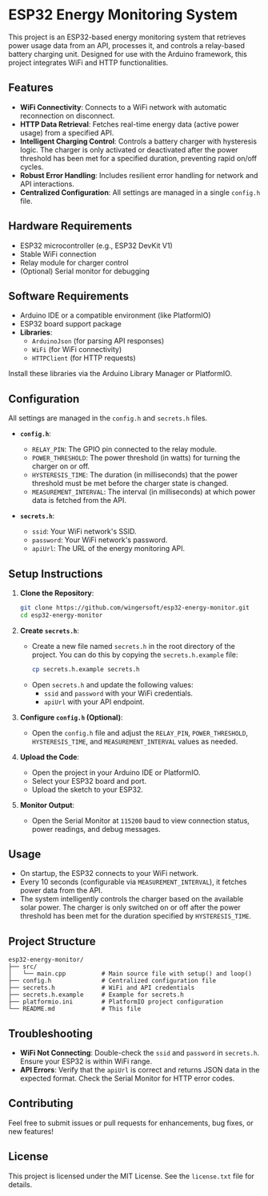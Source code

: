 # ESP32 Energy Monitoring System

This project is an ESP32-based energy monitoring system that retrieves power usage data from an API, processes it, and controls a relay-based battery charging unit. Designed for use with the Arduino framework, this project integrates WiFi and HTTP functionalities.

## Features

- **WiFi Connectivity**: Connects to a WiFi network with automatic reconnection on disconnect.
- **HTTP Data Retrieval**: Fetches real-time energy data (active power usage) from a specified API.
- **Intelligent Charging Control**: Controls a battery charger with hysteresis logic. The charger is only activated or deactivated after the power threshold has been met for a specified duration, preventing rapid on/off cycles.
- **Robust Error Handling**: Includes resilient error handling for network and API interactions.
- **Centralized Configuration**: All settings are managed in a single `config.h` file.

## Hardware Requirements

- ESP32 microcontroller (e.g., ESP32 DevKit V1)
- Stable WiFi connection
- Relay module for charger control
- (Optional) Serial monitor for debugging

## Software Requirements

- Arduino IDE or a compatible environment (like PlatformIO)
- ESP32 board support package
- **Libraries**:
  - `ArduinoJson` (for parsing API responses)
  - `WiFi` (for WiFi connectivity)
  - `HTTPClient` (for HTTP requests)

Install these libraries via the Arduino Library Manager or PlatformIO.

## Configuration

All settings are managed in the `config.h` and `secrets.h` files.

- **`config.h`**:
  - `RELAY_PIN`: The GPIO pin connected to the relay module.
  - `POWER_THRESHOLD`: The power threshold (in watts) for turning the charger on or off.
  - `HYSTERESIS_TIME`: The duration (in milliseconds) that the power threshold must be met before the charger state is changed.
  - `MEASUREMENT_INTERVAL`: The interval (in milliseconds) at which power data is fetched from the API.

- **`secrets.h`**:
  - `ssid`: Your WiFi network's SSID.
  - `password`: Your WiFi network's password.
  - `apiUrl`: The URL of the energy monitoring API.

## Setup Instructions

1.  **Clone the Repository**:

    ```bash
    git clone https://github.com/wingersoft/esp32-energy-monitor.git
    cd esp32-energy-monitor
    ```

2.  **Create `secrets.h`**:

    - Create a new file named `secrets.h` in the root directory of the project. You can do this by copying the `secrets.h.example` file:
      ```bash
      cp secrets.h.example secrets.h
      ```
    - Open `secrets.h` and update the following values:
      - `ssid` and `password` with your WiFi credentials.
      - `apiUrl` with your API endpoint.

3.  **Configure `config.h` (Optional)**:

    - Open the `config.h` file and adjust the `RELAY_PIN`, `POWER_THRESHOLD`, `HYSTERESIS_TIME`, and `MEASUREMENT_INTERVAL` values as needed.

4.  **Upload the Code**:

    - Open the project in your Arduino IDE or PlatformIO.
    - Select your ESP32 board and port.
    - Upload the sketch to your ESP32.

5.  **Monitor Output**:

    - Open the Serial Monitor at `115200` baud to view connection status, power readings, and debug messages.

## Usage

- On startup, the ESP32 connects to your WiFi network.
- Every 10 seconds (configurable via `MEASUREMENT_INTERVAL`), it fetches power data from the API.
- The system intelligently controls the charger based on the available solar power. The charger is only switched on or off after the power threshold has been met for the duration specified by `HYSTERESIS_TIME`.

## Project Structure

```
esp32-energy-monitor/
├── src/
│   └── main.cpp          # Main source file with setup() and loop()
├── config.h              # Centralized configuration file
├── secrets.h             # WiFi and API credentials
├── secrets.h.example     # Example for secrets.h
├── platformio.ini        # PlatformIO project configuration
└── README.md             # This file
```

## Troubleshooting

-   **WiFi Not Connecting**: Double-check the `ssid` and `password` in `secrets.h`. Ensure your ESP32 is within WiFi range.
-   **API Errors**: Verify that the `apiUrl` is correct and returns JSON data in the expected format. Check the Serial Monitor for HTTP error codes.

## Contributing

Feel free to submit issues or pull requests for enhancements, bug fixes, or new features!

## License

This project is licensed under the MIT License. See the `license.txt` file for details.